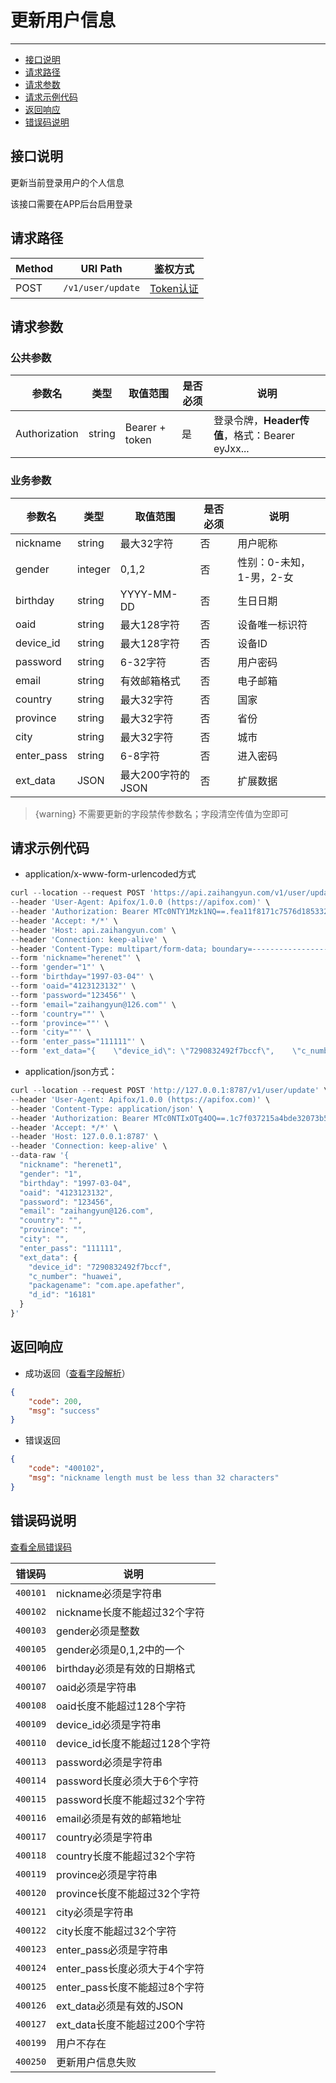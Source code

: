 # 更新用户信息

---
- [接口说明](#section-1)
- [请求路径](#section-2)
- [请求参数](#section-3)
- [请求示例代码](#section-4)
- [返回响应](#section-5)
- [错误码说明](#section-6)

<a name="section-1"></a>
## 接口说明

更新当前登录用户的个人信息

该接口需要在APP后台启用登录

<a name="section-2"></a>
## 请求路径

| Method | URI Path | 鉴权方式 |
| -- | -- | -- |
| POST | `/v1/user/update` | [Token认证](/{{route}}/{{version}}/intro#section-4) |

<a name="section-3"></a>
## 请求参数

### 公共参数
| 参数名 | 类型 | 取值范围 | 是否必须 | 说明 |
| -- | -- | -- | -- | -- |
| Authorization | string | Bearer + token | 是 | 登录令牌，**Header传值**，格式：Bearer eyJxx... |

### 业务参数
| 参数名 | 类型 | 取值范围 | 是否必须 | 说明 |
| -- | -- | -- | -- | -- |
| nickname | string | 最大32字符 | 否 | 用户昵称 |
| gender | integer | 0,1,2 | 否 | 性别：0-未知，1-男，2-女 |
| birthday | string | YYYY-MM-DD | 否 | 生日日期 |
| oaid | string | 最大128字符 | 否 | 设备唯一标识符 |
| device_id | string | 最大128字符 | 否 | 设备ID |
| password | string | 6-32字符 | 否 | 用户密码 |
| email | string | 有效邮箱格式 | 否 | 电子邮箱 |
| country | string | 最大32字符 | 否 | 国家 |
| province | string | 最大32字符 | 否 | 省份 |
| city | string | 最大32字符 | 否 | 城市 |
| enter_pass | string | 6-8字符 | 否 | 进入密码 |
| ext_data | JSON | 最大200字符的JSON | 否 | 扩展数据 |

> {warning} 不需要更新的字段禁传参数名；字段清空传值为空即可

<a name="section-4"></a>
## 请求示例代码

- application/x-www-form-urlencoded方式

```javascript
curl --location --request POST 'https://api.zaihangyun.com/v1/user/update' \
--header 'User-Agent: Apifox/1.0.0 (https://apifox.com)' \
--header 'Authorization: Bearer MTc0NTY1Mzk1NQ==.fea11f8171c7576d1853321bc3164e40.RDVmY2VBMXNWdG1hTVkxRi4yLjE4NTcyNDgzMjQ=' \
--header 'Accept: */*' \
--header 'Host: api.zaihangyun.com' \
--header 'Connection: keep-alive' \
--header 'Content-Type: multipart/form-data; boundary=--------------------------016597420824478164980692' \
--form 'nickname="herenet"' \
--form 'gender="1"' \
--form 'birthday="1997-03-04"' \
--form 'oaid="4123123132"' \
--form 'password="123456"' \
--form 'email="zaihangyun@126.com"' \
--form 'country=""' \
--form 'province=""' \
--form 'city=""' \
--form 'enter_pass="111111"' \
--form 'ext_data="{    \"device_id\": \"7290832492f7bccf\",    \"c_number\": \"huawei\",    \"packagename\": \"com.ape.apefather\",    \"d_id\": \"16181\"}"'
```

- application/json方式：

```javascript
curl --location --request POST 'http://127.0.0.1:8787/v1/user/update' \
--header 'User-Agent: Apifox/1.0.0 (https://apifox.com)' \
--header 'Content-Type: application/json' \
--header 'Authorization: Bearer MTc0NTIxOTg4OQ==.1c7f037215a4bde32073b5abf1c8a6c4.RDVmY2VBMXNWdG1hTVkxRi4yLjE4NTcyNDgzMjQ=' \
--header 'Accept: */*' \
--header 'Host: 127.0.0.1:8787' \
--header 'Connection: keep-alive' \
--data-raw '{
  "nickname": "herenet1",
  "gender": "1",
  "birthday": "1997-03-04",
  "oaid": "4123123132",
  "password": "123456",
  "email": "zaihangyun@126.com",
  "country": "",
  "province": "",
  "city": "",
  "enter_pass": "111111",
  "ext_data": {
    "device_id": "7290832492f7bccf",
    "c_number": "huawei",
    "packagename": "com.ape.apefather",
    "d_id": "16181"
  }
}'
```

<a name="section-5"></a>
## 返回响应

- 成功返回（[查看字段解析](/{{route}}/{{version}}/struct#section-1)）

```json
{
    "code": 200,
    "msg": "success"
}
```

- 错误返回

```json
{
    "code": "400102",
    "msg": "nickname length must be less than 32 characters"
}
```


<a name="section-6"></a>
## 错误码说明

[查看全局错误码](/{{route}}/{{version}}/code#section-2)

| 错误码 | 说明 |
| -- | -- |
| `400101` | nickname必须是字符串 |
| `400102` | nickname长度不能超过32个字符 |
| `400103` | gender必须是整数 |
| `400105` | gender必须是0,1,2中的一个 |
| `400106` | birthday必须是有效的日期格式 |
| `400107` | oaid必须是字符串 |
| `400108` | oaid长度不能超过128个字符 |
| `400109` | device_id必须是字符串 |
| `400110` | device_id长度不能超过128个字符 |
| `400113` | password必须是字符串 |
| `400114` | password长度必须大于6个字符 |
| `400115` | password长度不能超过32个字符 |
| `400116` | email必须是有效的邮箱地址 |
| `400117` | country必须是字符串 |
| `400118` | country长度不能超过32个字符 |
| `400119` | province必须是字符串 |
| `400120` | province长度不能超过32个字符 |
| `400121` | city必须是字符串 |
| `400122` | city长度不能超过32个字符 |
| `400123` | enter_pass必须是字符串 |
| `400124` | enter_pass长度必须大于4个字符 |
| `400125` | enter_pass长度不能超过8个字符 |
| `400126` | ext_data必须是有效的JSON |
| `400127` | ext_data长度不能超过200个字符 |
| `400199` | 用户不存在 |
| `400250` | 更新用户信息失败 |
